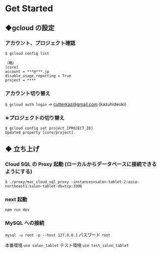 # Get Started

## ◆gcloud の設定

### アカウント、プロジェクト確認

```
$ gcloud config list

（略）
[core]
account = ***@***.jp
disable_usage_reporting = True
project = ****
```

### アカウント切り替え

`$ gcloud auth login` -> cutterkaz@gmail.com (kazuhideoki)

### ※プロジェクトの切り替え

```
$ gcloud config set project [PROJECT_ID]
Updated property [core/project].
```

## ◆ 立ち上げ

### Cloud SQL の Proxy 起動 (ローカルからデータベースに接続できるようにする)

`$ ./proxy/mac_cloud_sql_proxy -instances=salon-tablet-2:asia-northeast1:salon-tablet-db=tcp:3306`

### next 起動

`npm run dev`

### MySQL への接続

`mysql -u root -p --host 127.0.0.1`
パスワード `root`

本番環境 `use salon_tablet`
テスト環境 `use test_salon_tablet`
